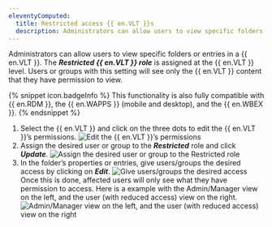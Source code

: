 ```yaml
---
eleventyComputed:
  title: Restricted access {{ en.VLT }}s
  description: Administrators can allow users to view specific folders or entries in a {{ en.VLT }}. The Restricted {{ en.VLT }} role is assigned at the {{ en.VLT }} level. Users or groups with this setting will see only the {{ en.VLT }} content that they have permission to view.
---
```

Administrators can allow users to view specific folders or entries in a {{ en.VLT }}. The ***Restricted {{ en.VLT }} role*** is assigned at the {{ en.VLT }} level. Users or groups with this setting will see only the {{ en.VLT }} content that they have permission to view.

{% snippet icon.badgeInfo %}
This functionality is also fully compatible with {{ en.RDM }}, the {{ en.WAPPS }} (mobile and desktop), and the {{ en.WBEX }}.
{% endsnippet %}

1. Select the {{ en.VLT }} and click on the three dots to edit the {{ en.VLT }}’s permissions.
![Edit the {{ en.VLT }}’s permissions](https://cdnweb.devolutions.net/docs/docs_en_hub_Hub6078.png)
1. Assign the desired user or group to the ***Restricted*** role and click ***Update***.
![Assign the desired user or group to the Restricted role](https://cdnweb.devolutions.net/docs/docs_en_hub_Hub6079.png)
1. In the folder’s properties or entries, give users/groups the desired access by clicking on ***Edit***.
![Give users/groups the desired access](https://cdnweb.devolutions.net/docs/docs_en_hub_Hub6080.png)
Once this is done, affected users will only see what they have permission to access. Here is a example with the Admin/Manager view on the left, and the user (with reduced access) view on the right.
![Admin/Manager view on the left, and the user (with reduced access) view on the right](https://cdnweb.devolutions.net/docs/docs_en_hub_Hub6077.png)
